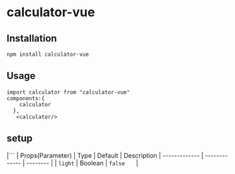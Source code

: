 # calculator-vue

## Installation
```
npm install calculator-vue
```
## Usage
```
import calculator from "calculator-vue"
components:{
    calculator
  },
   <calculator/>
```
## setup
|```
| Props(Parameter)	     | Type      | Default   |  Description
| ------------- | ------------- | --------    |
| `light`        | Boolean	         | `false	`   |
```
